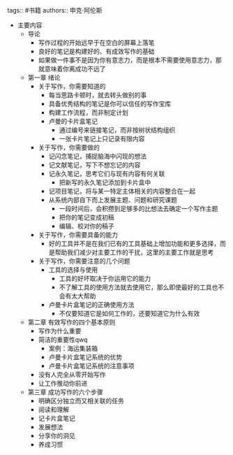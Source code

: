 tags:: #书籍
authors:: 申克·阿伦斯

- 主要内容
	- 导论
		- 写作过程的开始远早于在空白的屏幕上落笔
		- 良好的笔记是构建好的、有成效写作的基础
		- 如果做一件事不是因为你有意志力，而是根本不需要使用意志力，那就意味着你离成功不远了
	- 第一章 绪论
		- 关于写作，你需要知道的
			- 每当思路卡顿时，就去转头做别的事
			- 具备优秀结构的笔记是你可以信任的写作宝库
			- 构建工作流程，而非制定计划
			- 卢曼的卡片盒笔记
				- 通过编号来链接笔记，而非按树状结构组织
				- 一张卡片笔记上只记录有限内容
		- 关于写作，你需要做的
			- 记闪念笔记，捕捉脑海中闪现的想法
			- 记文献笔记，写下不想忘记的内容
			- 记永久笔记，思考它们与现有内容有何关联
				- 把新写的永久笔记添加到卡片盒中
			- 记项目笔记，将与某一特定主体相关的内容整合在一起
			- 从系统内部自下而上发展主题、问题和研究课题
				- 一段时间后，会积攒到足够多的比想法去确定一个写作主题
				- 把你的笔记变成初稿
				- 编辑、校对你的稿子
		- 关于写作，你需要具备的能力
			- 好的工具并不是在我们已有的工具基础上增加功能和更多选择，而是帮助我们减少对主要工作的干扰，这里的主要工作就是思考
		- 关于写作，你需要注意的几个问题
			- 工具的选择与使用
				- 工具的好坏取决于你运用它的能力
				- 不了解工具的使用方法就去使用它，那么即使最好的工具也不会有太大帮助
			- 卢曼卡片盒笔记的正确使用方法
				- 不仅要知道它是如何工作的，还要知道它为什么有效
	- 第二章 有效写作的四个基本原则
		- 写作为什么重要
		- 简洁的重要性qwq
			- 案例：海运集装箱
			- 卢曼卡片盒笔记系统的优势
			- 卢曼卡片盒笔记系统的注意事项
		- 没有人完全从零开始写作
		- 让工作推动你前进
	- 第三章 成功写作的六个步骤
		- 明确区分独立而又相关联的任务
		- 阅读和理解
		- 记卡片盒笔记
		- 发展想法
		- 分享你的洞见
		- 养成习惯